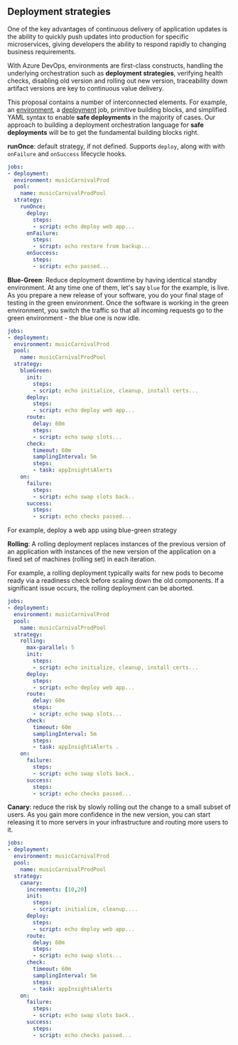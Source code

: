  ## Deployment strategies

One of the key advantages of continuous delivery of application updates is the ability to quickly push updates into production for specific microservices, giving developers the ability to respond rapidly to changing business requirements. 

With Azure DevOps, environments are first-class constructs, handling the underlying orchestration such as **deployment strategies**, verifying health checks, disabling old version and rolling out new version, traceability down artifact versions are key to continuous value delivery. 

This proposal contains a number of interconnected elements. For example, an [environment](environment.md), a [deployment](deployment.md) job, primitive building blocks, and simplified YAML syntax to enable **safe deployments** in the majority of cases. Our approach to building a deployment orchestration language for **safe deployments** will be to get the fundamental building blocks right. 

**runOnce**: default strategy, if not defined. Supports `deploy`, along with with `onFailure` and `onSuccess` lifecycle hooks. 

```yaml
jobs:
- deployment:
  environment: musicCarnivalProd
  pool:
    name: musicCarnivalProdPool  
  strategy:                 
    runOnce:              
      deploy:    
        steps:             
        - script: echo deploy web app...   
      onFailure:
        steps:
        - script: echo restore from backup...
      onSuccess:
        steps:
        - script: echo passed...
 ```

**Blue-Green**: Reduce deployment downtime by having identical standby environment. 
At any time one of them, let's say `blue` for the example, is live. As you prepare a new release of your software,
you do your final stage of testing in the green environment. Once the software is working in the green environment, 
you switch the traffic so that all incoming requests go to the green environment - the blue one is now idle.

```yaml
jobs:
- deployment:
  environment: musicCarnivalProd
  pool:
    name: musicCarnivalProdPool
  strategy:                   
    blueGreen:    
      init:
        steps:
        - script: echo initialize, cleanup, install certs...
      deploy:              
        steps:                                   
        - script: echo deploy web app... 
      route:
        delay: 60m
        steps:
        - script: echo swap slots...   
      check:
        timeout: 60m
        samplingInterval: 5m
        steps:          
        - task: appInsightsAlerts        
    on:
      failure:
        steps:
        - script: echo swap slots back..     
      success:
        steps:
        - script: echo checks passed...
```

For example, deploy a web app using blue-green strategy


**Rolling**: A rolling deployment replaces instances of the previous version of an application with instances of the new version of the application on a fixed set of machines (rolling set) in each iteration. 

For example, a rolling deployment typically waits for new pods to become ready via a readiness check before scaling down the old components. If a significant issue occurs, the rolling deployment can be aborted.

```yaml
jobs:
- deployment:
  environment: musicCarnivalProd
  pool:
    name: musicCarnivalProdPool
  strategy:                 
    rolling:
      max-parallel: 5
      init:
        steps:
        - script: echo initialize, cleanup, install certs...
      deploy:              
        steps:                                     
        - script: echo deploy web app...      
      route:
        delay: 60m
        steps:
        - script: echo swap slots...   
      check:
        timeout: 60m
        samplingInterval: 5m
        steps:          
        - task: appInsightsAlerts .   
    on:
      failure:
        steps:
        - script: echo swap slots back..     
      success:
        steps:
        - script: echo checks passed...
```

**Canary**: reduce the risk by slowly rolling out the change to a small subset of users. 
As you gain more confidence in the new version, you can start releasing it to more servers in your infrastructure
and routing more users to it. 

```yaml
jobs:
- deployment:
  environment: musicCarnivalProd
  pool:
    name: musicCarnivalProdPool 
  strategy:                 
    canary:     
      increments: [10,20] 
      init:                                    
        steps:          
        - script: initialize, cleanup....  
      deploy:            
        steps:
        - script: echo deploy web app...
      route:
        delay: 60m 
        steps:
        - script: echo swap slots...
      check:
        timeout: 60m
        samplingInterval: 5m
        steps:          
        - task: appInsightsAlerts  
    on:
      failure:
        steps:
        - script: echo swap slots back..     
      success:
        steps:
        - script: echo checks passed...
 ```
